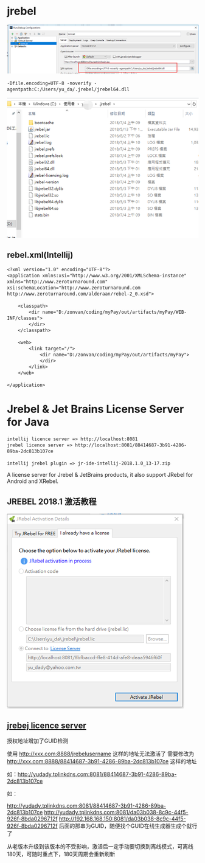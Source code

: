 # jrebel
![](./images/20180704100137.png)
```
-Dfile.encoding=UTF-8 -noverify -agentpath:C:/Users/yu_da/.jrebel/jrebel64.dll 
```
![](./images/20180704100838.png)

## rebel.xml(Intellij)
```
<?xml version="1.0" encoding="UTF-8"?>
<application xmlns:xsi="http://www.w3.org/2001/XMLSchema-instance" xmlns="http://www.zeroturnaround.com" xsi:schemaLocation="http://www.zeroturnaround.com http://www.zeroturnaround.com/alderaan/rebel-2_0.xsd">

	<classpath>
		<dir name="D:/zonvan/coding/myPay/out/artifacts/myPay/WEB-INF/classes">
		</dir>
	</classpath>

	<web>
		<link target="/">
			<dir name="D:/zonvan/coding/myPay/out/artifacts/myPay">
			</dir>
		</link>
	</web>

</application>
```





# Jrebel & Jet Brains License Server for Java

```
intellij licence server => http://localhost:8081
jrebel licence server => http://localhost:8081/88414687-3b91-4286-89ba-2dc813b107ce

intellij jrebel plugin => jr-ide-intellij-2018.1.0_13-17.zip
```



A license server for Jrebel & JetBrains products, it also support JRebel for Android and XRebel.

## JREBEL 2018.1 激活教程 

![Alt text](active.png)

## [jrebej licence server](https://gitee.com/gsls200808/JrebelLicenseServerforJava)



授权地址增加了GUID检测

使用 http://xxx.com:8888/jrebelusername 这样的地址无法激活了
需要修改为 http://xxx.com:8888/88414687-3b91-4286-89ba-2dc813b107ce 这样的地址

如：http://yudady.tplinkdns.com:8081/88414687-3b91-4286-89ba-2dc813b107ce

如：


http://yudady.tplinkdns.com:8081/88414687-3b91-4286-89ba-2dc813b107ce
http://yudady.tplinkdns.com:8081/da03b038-8c9c-44f5-926f-8bda0296712f
http://192.168.168.150:8081/da03b038-8c9c-44f5-926f-8bda0296712f
后面的那串为GUID，随便找个GUID在线生成器生成个就行了

从老版本升级到该版本的不受影响，激活后一定手动要切换到离线模式，可离线180天，可随时重点下，180天周期会重新刷新


